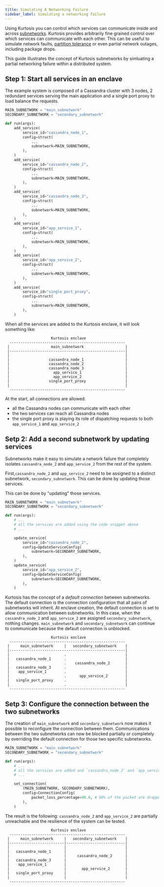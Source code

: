 ```yaml
---
title: Simulating A Networking Failure
sidebar_label: Simulating a networking failure
---
```


Using Kurtosis you can control which services can communicate inside and across [subnetworks][subnetworks-reference]. Kurtosis provides arbitrarily fine grained control over which services can communicate with each other. This can be useful to simulate network faults, [partition tolerance][cap-theorem] or even partial network outages, including package drops.

This guide illustrates the concept of Kurtosis subnetworks by simluating a partial networking failure within a distributed system.

Step 1: Start all services in an enclave
-----------------------------------------

The example system is composed of a Cassandra cluster with 3 nodes, 2 redundant services serving the main application and a single port proxy to load balance the requests.

```python
MAIN_SUBNETWORK = "main_subnetwork"
SECONDARY_SUBNETWORK = "secondary_subnetwork"

def run(args):
    add_service(
        service_id="cassandra_node_1",
        config=struct(
            ...
            subnetwork=MAIN_SUBNETWORK,
        ),
    )
    add_service(
        service_id="cassandra_node_2",
        config=struct(
            ...
            subnetwork=MAIN_SUBNETWORK,
        ),
    )
    add_service(
        service_id="cassandra_node_3",
        config=struct(
            ...
            subnetwork=MAIN_SUBNETWORK,
        ),
    )
    add_service(
        service_id="app_service_1",
        config=struct(
            ...
            subnetwork=MAIN_SUBNETWORK,
        ),
    )
    add_service(
        service_id="app_service_2",
        config=struct(
            ...
            subnetwork=MAIN_SUBNETWORK,
        ),
    )
    add_service(
        service_id="single_port_proxy",
        config=struct(
            ...
            subnetwork=MAIN_SUBNETWORK,
        ),
    )
```

When all the services are added to the Kurtosis enclave, it will look something like:

```
                     Kurtosis enclave                  
  -----------------------------------------------------
 |                   main_subnetwork                   |
 |-----------------------------------------------------|
 |                                                     |
 |                  cassandra_node_1                   |
 |                  cassandra_node_2                   |
 |                  cassandra_node_3                   |
 |                    app_service_1                    |
 |                    app_service_2                    |
 |                  single_port_proxy                  |
 |                                                     |
  -----------------------------------------------------
```

At the start, all connections are allowed.
- all the Cassandra nodes can communicate with each other
- the two services can reach all Cassandra nodes
- the single port proxy is playing its role of dispatching requests to both `app_service_1` and `app_service_2`

Setp 2: Add a second subnetwork by updating services
----------------------------------------------------

Subnetworks make it easy to simulate a network failure that completely isolates `cassandra_node_2` and `app_service_2` from the rest of the system.

First,`cassandra_node_2` and `app_service_2` need to be assigned to a distinct subnetwork, `secondary_subnetwork`. This can be done by updating those services.

This can be done by "updating" those services.

```python
MAIN_SUBNETWORK = "main_subnetwork"
SECONDARY_SUBNETWORK = "secondary_subnetwork"

def run(args):
    # ...
    # all the services are added using the code snippet above
    # ...

    update_service(
        service_id="cassandra_node_2",
        config=UpdateServiceConfig(
            subnetwork=SECONDARY_SUBNETWORK,
        ),
    )
    update_service(
        service_id="app_service_2",
        config=UpdateServiceConfig(
            subnetwork=SECONDARY_SUBNETWORK,
        ),
    )
```

Kurtosis has the concept of a *default connection* between subnetworks. The default connection is the connection configuration that all pairs of subnetworks will inherit. At enclave creation, the default connection is set to allow communication between subnetworks. In this case, when the `cassandra_node_2` and `app_service_2` are assigned `secondary_subnetwork`, nothing changes. `main_subnetwork` and `secondary_subnetwork` can continue to communicate because the default connection is unblocked.

```
                     Kurtosis enclave                  
  -----------------------------------------------------
 |     main_subnetwork     |   secondary_subnetwork    |
 |-----------------------------------------------------|
 |                         .                           |
 |   cassandra_node_1      .                           |
 |                         .    cassandra_node_2       |
 |   cassandra_node_3      .                           |
 |    app_service_1        .                           |
 |                         .      app_service_2        |
 |   single_port_proxy     .                           |
 |                         .                           |
  -----------------------------------------------------
```

Setp 3: Configure the connection between the two subnetworks
------------------------------------------------------------

The creation of `main_subnetwork` and `secondary_subnetwork` now makes it possible to reconfigure the connection between them. Communications between the two subnetworks can now be blocked partially or completely by overriding the default connection for those two specific subnetworks.

```python
MAIN_SUBNETWORK = "main_subnetwork"
SECONDARY_SUBNETWORK = "secondary_subnetwork"

def run(args):
    # ...
    # all the services are added and `cassandra_node_2` and `app_service_2` are updated using the code snippet above
    # ...

    set_connection(
        (MAIN_SUBNETWORK, SECONDARY_SUBNETWORK), 
        config=ConnectionConfig(
            packet_loss_percentage=90.0, # 90% of the packet are dropped
        ),
    )
```

The result is the following: `cassandra_node_2` and `app_service_2` are partially unreachable and the resilience of the system can be tested.

```
                     Kurtosis enclave                  
  -----------------------------------------------------
 |     main_subnetwork     |   secondary_subnetwork    |
 |-------------------------|---------------------------|
 |                         |                           |
 |   cassandra_node_1      |                           |
 |                         |     cassandra_node_2      |
 |   cassandra_node_3      |                           |
 |    app_service_1        |                           |
 |                         |       app_service_2       |
 |   single_port_proxy     |                           |
 |                         |                           |
  -----------------------------------------------------
```

<!--------------- ONLY LINKS BELOW THIS POINT ---------------------->

[subnetworks-reference]: ../reference/subnetworks.md

[cap-theorem]: https://en.wikipedia.org/wiki/CAP_theorem
